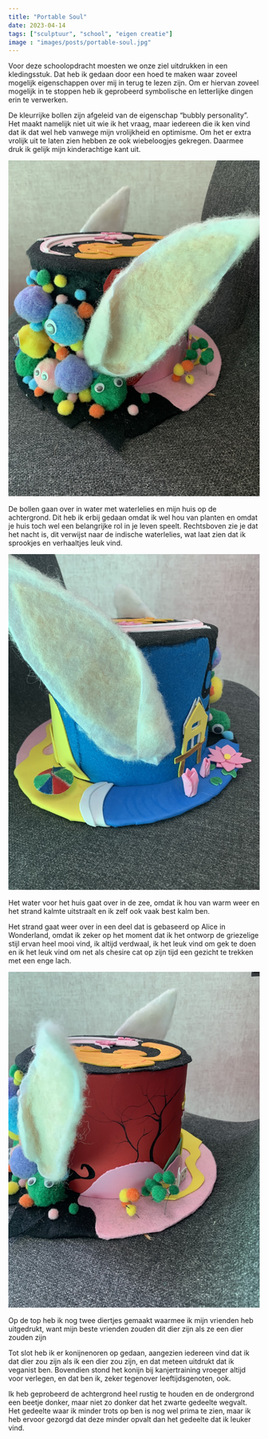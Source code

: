 ```yaml
---
title: "Portable Soul"
date: 2023-04-14
tags: ["sculptuur", "school", "eigen creatie"]
image : "images/posts/portable-soul.jpg"
---
```


Voor deze schoolopdracht moesten we onze ziel uitdrukken in een kledingsstuk. Dat heb ik gedaan door een hoed te maken waar zoveel mogelijk eigenschappen over mij in terug te lezen zijn. Om er hiervan zoveel mogelijk in te stoppen heb ik geprobeerd symbolische en letterlijke dingen erin te verwerken.

De kleurrijke bollen zijn afgeleid van de eigenschap “bubbly personality”. Het maakt namelijk niet uit wie ik het vraag, maar iedereen die ik ken vind dat ik dat wel heb vanwege mijn vrolijkheid en optimisme. Om het er extra vrolijk uit te laten zien hebben ze ook wiebeloogjes gekregen. Daarmee druk ik gelijk mijn kinderachtige kant uit.

![Portable Soul rechts](portable-soul-rechts.jpg)

De bollen gaan over in water met waterlelies en mijn huis op de achtergrond. Dit heb ik erbij gedaan omdat ik wel hou van planten en omdat je huis toch wel een belangrijke rol in je leven speelt. Rechtsboven zie je dat het nacht is, dit verwijst naar de indische waterlelies, wat laat zien dat ik sprookjes en verhaaltjes leuk vind.

![Portable Soul links](portable-soul-links.jpg)

Het water voor het huis gaat over in de zee, omdat ik hou van warm weer en het strand kalmte uitstraalt en ik zelf ook vaak best kalm ben.

Het strand gaat weer over in een deel dat is gebaseerd op Alice in Wonderland, omdat ik zeker op het moment dat ik het ontworp de griezelige stijl ervan heel mooi vind, ik altijd verdwaal, ik het leuk vind om gek te doen en ik het leuk vind om net als chesire cat op zijn tijd een gezicht te trekken met een enge lach.

![Portable Soul achter](portable-soul-achter.jpg)

Op de top heb ik nog twee diertjes gemaakt waarmee ik mijn vrienden heb uitgedrukt, want mijn beste vrienden zouden dit dier zijn als ze een dier zouden zijn

Tot slot heb ik er konijnenoren op gedaan, aangezien iedereen vind dat ik dat dier zou zijn als ik een dier zou zijn, en dat meteen uitdrukt dat ik veganist ben. Bovendien stond het konijn bij kanjertraining vroeger altijd voor verlegen, en dat ben ik, zeker tegenover leeftijdsgenoten, ook.

Ik heb geprobeerd de achtergrond heel rustig te houden en de ondergrond een beetje donker, maar niet zo donker dat het zwarte gedeelte wegvalt. Het gedeelte waar ik minder trots op ben is nog wel prima te zien, maar ik heb ervoor gezorgd dat deze minder opvalt dan het gedeelte dat ik leuker vind.